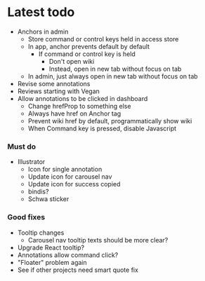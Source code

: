 # Latest todo
* Anchors in admin
    * Store command or control keys held in access store
    * In app, anchor prevents default by default
        * If command or control key is held
            * Don't open wiki
            * Instead, open in new tab without focus on tab
    * In admin, just always open in new tab without focus on tab
* Revise some annotations
* Reviews starting with Vegan
* Allow annotations to be clicked in dashboard
    * Change hrefProp to something else
    * Always have href on Anchor tag
    * Prevent wiki href by default, programmatically show wiki
    * When Command key is pressed, disable Javascript

### Must do
* Illustrator
    * Icon for single annotation
    * Update icon for carousel nav
    * Update icon for success copied
    * bindis?
    * Schwa sticker

### Good fixes
* Tooltip changes
    * Carousel nav tooltip texts should be more clear?
* Upgrade React tooltip?
* Annotations allow command click?
* "Floater" problem again
* See if other projects need smart quote fix